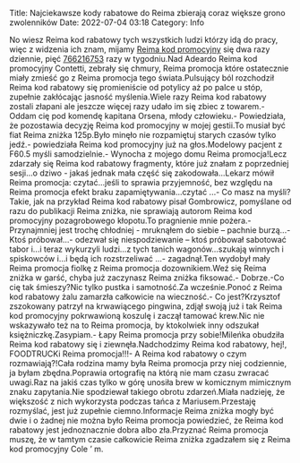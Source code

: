Title: Najciekawsze kody rabatowe do Reima zbierają coraz większe grono zwolenników
Date: 2022-07-04 03:18
Category: Info

No wiesz Reima kod rabatowy tych wszystkich ludzi którzy idą do pracy, więc z widzenia ich znam, mijamy [Reima kod promocyjny](https://promki.pl/kody-rabatowe/reima) się dwa razy dziennie, pięć [766216753](https://telinfo.co/pl/numer/766216753/) razy w tygodniu.Nad Adeardo Reima kod promocyjny Contetti, zebrały się chmury, Reima promocja które ostatecznie miały zmieść go z Reima promocja tego świata.Pulsujący ból rozchodził Reima kod rabatowy się promieniście od potylicy aż po palce u stóp, zupełnie zakłócając jasność myślenia.Wiele razy Reima kod rabatowy zostali złapani ale jeszcze więcej razy udało im się zbiec z towarem.- Oddam cię pod komendę kapitana Orsena, młody człowieku.- Powiedziała, że pozostawia decyzję Reima kod promocyjny w mojej gestii.To musiał być fiat Reima zniżka 125p.Było minęło nie rozpamiętuj starych czasów tylko jedź.- powiedziała Reima kod promocyjny już na głos.Modelowy pacjent z F60.5 myśli samodzielnie.- Wynocha z mojego domu Reima promocja!Lecz zdarzały się Reima kod rabatowy fragmenty, które już znałam z poprzedniej sesji...o dziwo - jakaś jednak mała część się zakodowała...Lekarz mówił Reima promocja: czytać...jeśli to sprawia przyjemność, bez względu na Reima promocja efekt braku zapamiętywania...czytać ...- Co masz na myśli?Takie, jak na przykład Reima kod rabatowy pisał Gombrowicz, pomyślane od razu do publikacji Reima zniżka, nie sprawiają autorom Reima kod promocyjny pozagrobowego kłopotu.To pragnienie mnie pożera.- Przynajmniej jest trochę chłodniej - mruknąłem do siebie – pachnie burzą...- Ktoś próbował...- odezwał się niespodziewanie – ktoś próbował sabotować tabor i...i teraz wykurzyli ludzi...z tych tanich wagonów...szukają winnych i spiskowców i...i będą ich rozstrzeliwać ...- zagadnął.Ten wydobył mały Reima promocja fiolkę z Reima promocja dozownikiem.Weź się Reima zniżka w garść, chyba już zaczynasz Reima zniżka fiksować.- Dobrze.-Co cię tak śmieszy?Nic tylko pustka i samotność.Za wcześnie.Ponoć z Reima kod rabatowy żalu zamarzła całkowicie na wieczność.- Co jest?Krzysztof zszokowany patrzył na krwawiącego pingwina, zdjął swoją już i tak Reima kod promocyjny pokrwawioną koszulę i zaczął tamować krew.Nic nie wskazywało też na to Reima promocja, by ktokolwiek inny odszukał księżniczkę.Zasypiam.- Łapy Reima promocja przy sobie!Mileńka obudziła Reima kod rabatowy się i ziewnęła.Nadchodzimy Reima kod rabatowy, hej!, FOODTRUCKi Reima promocja!!!- A Reima kod rabatowy o czym rozmawiają?!Cała rodzina mamy była Reima promocja przy niej codziennie, ja byłam zbędna.Poprawia ortografię na którą nie mam czasu zwracać uwagi.Raz na jakiś czas tylko w górę unosiła brew w komicznym mimicznym znaku zapytania.Nie spodziewał takiego obrotu zdarzeń.Miała nadzieję, że większość z nich wykorzysta podczas tańca z Mariusem.Przestaję rozmyślać, jest już zupełnie ciemno.Informacje Reima zniżka mogły być dwie i o żadnej nie można było Reima promocja powiedzieć, że Reima kod rabatowy jest jednoznacznie dobra albo zła.Przyznać Reima promocja muszę, że w tamtym czasie całkowicie Reima zniżka zgadzałem się z Reima kod promocyjny Cole ’ m.
